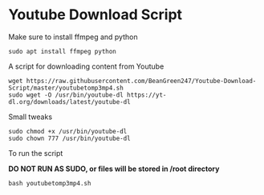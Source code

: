 # Youtube Download Script

Make sure to install ffmpeg and python
```
sudo apt install ffmpeg python
```
A script for downloading content from Youtube
```
wget https://raw.githubusercontent.com/BeanGreen247/Youtube-Download-Script/master/youtubetomp3mp4.sh
sudo wget -O /usr/bin/youtube-dl https://yt-dl.org/downloads/latest/youtube-dl
```
Small tweaks
```
sudo chmod +x /usr/bin/youtube-dl
sudo chown 777 /usr/bin/youtube-dl
```
To run the script 

**DO NOT RUN AS SUDO, or files will be stored in /root directory**
```
bash youtubetomp3mp4.sh
```
